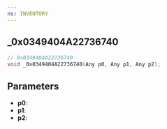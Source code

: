```yaml
---
ns: INVENTORY
---
```

## _0x0349404A22736740

```c
// 0x0349404A22736740
void _0x0349404A22736740(Any p0, Any p1, Any p2);
```

## Parameters
* **p0**:
* **p1**:
* **p2**:
